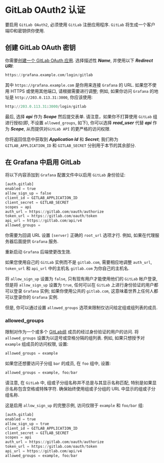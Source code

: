 # **GitLab OAuth2 认证**

要启用 ```GitLab OAuth2```, 必须使用 ```GitLab``` 注册应用程序. ```GitLab``` 将生成一个客户端ID和密钥供你使用.

## **创建 GitLab OAuth 密钥**

你需要[创建一个 GitLab OAuth 应用](https://docs.gitlab.com/ce/integration/oauth_provider.html). 选择描述性 ***Name***, 并使用以下 ***Redirect URI***:

```python
https://grafana.example.com/login/gitlab
```

其中 ```https://grafana.example.com``` 是你用来连接 ```Grafana``` 的 URL. 如果您不使用 HTTPS 或使用其他端口, 请根据需要进行调整; 例如, 如果你访问 ```Grafana``` 的地址是 ```http://203.0.113.31:3000```, 你应该使用:

```python
http://203.0.113.31:3000/login/gitlab
```

最后, 选择 ***api*** 作为 ***Scope*** 然后提交表单. 请注意，如果你不打算使用 ```GitLab``` 组进行授权(即, 不设置 ```allowed_groups```, 如下), 你可以选择 ***read_user*** 代替 ***api*** 作为 ***Scope***, 从而提供对```GitLab API``` 的更严格的访问权限.

你将返回信息中获取到 ***Application Id*** 和 ***Secret***; 我们称为 ```GITLAB_APPLICATION_ID``` 和 ```GITLAB_SECRET``` 分别用于本节的其余部分.

## **在 Grafana 中启用 GitLab**

将以下内容添加到 ```Grafana``` 配置文件中以启用 ```GitLab``` 身份验证:

```python
[auth.gitlab]
enabled = true
allow_sign_up = false
client_id = GITLAB_APPLICATION_ID
client_secret = GITLAB_SECRET
scopes = api
auth_url = https://gitlab.com/oauth/authorize
token_url = https://gitlab.com/oauth/token
api_url = https://gitlab.com/api/v4
allowed_groups =
```

你需要为回调 URL 设置 ```[server]``` 正确的 ```root_url``` 选项才行. 例如, 如果在代理服务器后面提供 ```Grafana``` 服务.

重新启动 ```Grafana``` 后端使更改生效.

如果您使用自己的 ```GitLab``` 实例而不是 ```gitlab.com```, 需要相应地调整 ```auth_url```, ```token_url``` 和 ```api_url``` 中的主机名 ```gitlab.com``` 为你自己的主机名.

将 ```allow_sign_up``` 设置为 ```false```, 只有现有用户才能使用他们的 ```GitLab``` 帐户登录, 但是将 ```allow_sign_up``` 设置为 ```true```, 任何可以在 ```GitLab``` 上进行身份验证的用户都可以登录 ```Grafana``` 实例; 如果你使用公共的 ```gitlab.com```, 这意味着世界上任何人都可以登录你的 ```Grafana``` 实例.

但是, 你可以通过设置 ```allowed_groups``` 选项来限制仅访问给定组或组列表的成员.

### **allowed_groups**

限制对作为一个或多个 [GitLab组](https://docs.gitlab.com/ce/user/group/index.html) 成员的经过身份验证的用户的访问. 将 ```allowed_groups``` 设置为以逗号或空格分隔的组列表. 例如, 如果只想授予对 ```example``` 组成员的访问权限, 设置:

```python
allowed_groups = example
```

如果您还想要访问子分组 ```bar``` 的成员, 在 ```foo``` 组中, 设置:

```python
allowed_groups = example, foo/bar
```

请注意, 在 ```GitLab``` 中, 组或子分组名称并不总是与其显示名称匹配, 特别是如果显示名称包含空格或特殊字符. 确保始终使用组或子分组的 URL 中显示的组或子分组名称.

这是启用 ```allow_sign_up``` 的完整示例, 访问仅限于 ```example``` 和 ```foo/bar``` 组:

```python
[auth.gitlab]
enabled = true
allow_sign_up = true
client_id = GITLAB_APPLICATION_ID
client_secret = GITLAB_SECRET
scopes = api
auth_url = https://gitlab.com/oauth/authorize
token_url = https://gitlab.com/oauth/token
api_url = https://gitlab.com/api/v4
allowed_groups = example, foo/bar
```
